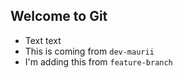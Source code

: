 ## Welcome to Git

- Text text
- This is coming from `dev-maurii`
- I'm adding this from `feature-branch`